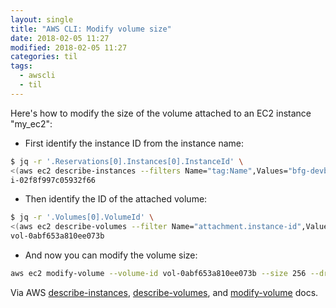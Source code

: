 ```yaml
---
layout: single
title: "AWS CLI: Modify volume size"
date: 2018-02-05 11:27
modified: 2018-02-05 11:27
categories: til
tags:
  - awscli
  - til
---
```


Here's how to modify the size of the volume attached to an EC2 instance "my_ec2":

- First identify the instance ID from the instance name:

```bash
$ jq -r '.Reservations[0].Instances[0].InstanceId' \
<(aws ec2 describe-instances --filters Name="tag:Name",Values="bfg-devbox")
i-02f8f997c05932f66
```

- Then identify the ID of the attached volume:

```bash
$ jq -r '.Volumes[0].VolumeId' \
<(aws ec2 describe-volumes --filter Name="attachment.instance-id",Values="i-02f8f997c05932f66")
vol-0abf653a810ee073b
```

- And now you can modify the volume size:

```bash
aws ec2 modify-volume --volume-id vol-0abf653a810ee073b --size 256 --dry-run
```

Via AWS
[describe-instances](https://docs.aws.amazon.com/cli/latest/reference/ec2/describe-instances.html),
[describe-volumes](https://docs.aws.amazon.com/cli/latest/reference/ec2/describe-volumes.html),
and [modify-volume](https://docs.aws.amazon.com/cli/latest/reference/ec2/modify-volume.html)
docs.
